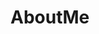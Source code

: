 # AboutMe
<!--Bria Harrold-->
<!--Date: 9-18-23-->
<!--Brief Message: I made a a website about me!!!!!!-->
<!--Peer revewed By: Sebastian-->
<!--Peer reviewer notes: The website is well styled and has the necessary ten tags.Two notes for format: for your six images, there is a space where the first image of the second row will go, yet the image that probably goes there is below. Then the name of your dog Bailey is hanging outside the actual image. -->
